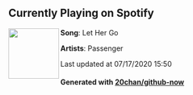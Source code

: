 ## Currently Playing on Spotify

[<img align="left" width="100" src="https://i.scdn.co/image/ab67616d00001e02cd318f88c2016b08fa9834f9">](https://open.spotify.com/album/2mylGx7w2Q3yhUyN8iEWOF)

**Song**: Let Her Go

**Artists**: Passenger

Last updated at 07/17/2020 15:50

#### Generated with [20chan/github-now](https://github.com/20chan/github-now)